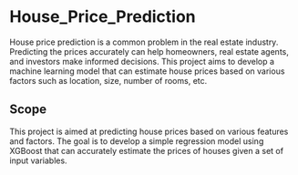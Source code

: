 # House_Price_Prediction

House price prediction is a common problem in the real estate industry. Predicting the prices accurately can help homeowners, 
real estate agents, and investors make informed decisions. This project aims to develop a machine learning model that can estimate 
house prices based on various factors such as location, size, number of rooms, etc.

## Scope

This project is aimed at predicting house prices based on various features and factors. The goal is to develop a simple regression model
using XGBoost that can accurately estimate the prices of houses given a set of input variables.
